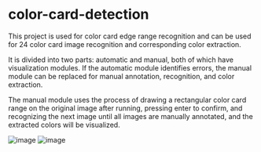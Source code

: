 # color-card-detection
This project is used for color card edge range recognition and can be used for 24 color card image recognition and corresponding color extraction. 

It is divided into two parts: automatic and manual, both of which have visualization modules. If the automatic module identifies errors, the manual module can be replaced for manual annotation, recognition, and color extraction. 

The manual module uses the process of drawing a rectangular color card range on the original image after running, pressing enter to confirm, and recognizing the next image until all images are manually annotated, and the extracted colors will be visualized.


![image](https://github.com/user-attachments/assets/fa25009a-73d8-4b8b-becb-f169fa4a2b30)
![image](https://github.com/user-attachments/assets/0fc656e7-1437-4772-9396-b4dfb48799bc)

